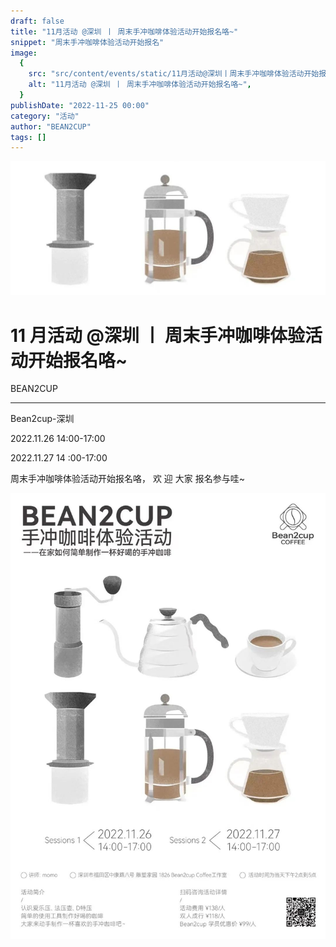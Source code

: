 ```yaml
---
draft: false
title: "11月活动 @深圳 丨 周末手冲咖啡体验活动开始报名咯~"
snippet: "周末手冲咖啡体验活动开始报名"
image:
  {
    src: "src/content/events/static/11月活动@深圳丨周末手冲咖啡体验活动开始报名咯~_01.jpeg",
    alt: "11月活动 @深圳 丨 周末手冲咖啡体验活动开始报名咯~",
  }
publishDate: "2022-11-25 00:00"
category: "活动"
author: "BEAN2CUP"
tags: []
---
```


![cover_image](./static/11月活动@深圳丨周末手冲咖啡体验活动开始报名咯~_01.jpeg)

# 11 月活动 @深圳 丨 周末手冲咖啡体验活动开始报名咯~

BEAN2CUP

---

Bean2cup-深圳

2022.11.26 14:00-17:00

2022.11.27 14 :00-17:00

周末手冲咖啡体验活动开始报名咯， 欢 迎 大家 报名参与哇~

![](./static/11月活动@深圳丨周末手冲咖啡体验活动开始报名咯~_02.jpeg)
